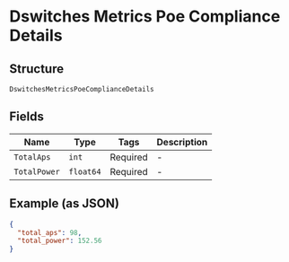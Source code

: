 
# Dswitches Metrics Poe Compliance Details

## Structure

`DswitchesMetricsPoeComplianceDetails`

## Fields

| Name | Type | Tags | Description |
|  --- | --- | --- | --- |
| `TotalAps` | `int` | Required | - |
| `TotalPower` | `float64` | Required | - |

## Example (as JSON)

```json
{
  "total_aps": 98,
  "total_power": 152.56
}
```

